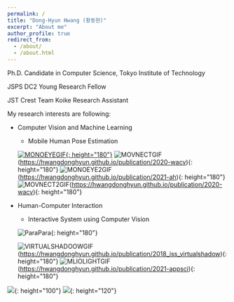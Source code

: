 ```yaml
---
permalink: /
title: "Dong-Hyun Hwang (황동현)"
excerpt: "About me"
author_profile: true
redirect_from: 
  - /about/
  - /about.html
---
```


Ph.D. Candidate in Computer Science, Tokyo Institute of Technology

JSPS DC2 Young Research Fellow

JST Crest Team Koike Research Assistant

My research interests are following:
- Computer Vision and Machine Learning
  - Mobile Human Pose Estimation

  [![MONOEYEGIF](http://hwangdonghyun.github.io/images/gifs/monoeye.gif){: height="180"}](https://hwangdonghyun.github.io/publication/2020-uist)
  ![MOVNECTGIF](http://hwangdonghyun.github.io/images/gifs/movnect.gif)(https://hwangdonghyun.github.io/publication/2020-wacv){: height="180"}
  ![MONOEYE2GIF](http://hwangdonghyun.github.io/images/gifs/ahs.gif)(https://hwangdonghyun.github.io/publication/2021-ah){: height="180"}
  ![MOVNECT2GIF](http://hwangdonghyun.github.io/images/gifs/movnect2.gif)(https://hwangdonghyun.github.io/publication/2020-wacv){: height="180"}

- Human-Computer Interaction
  - Interactive System using Computer Vision
  
  ![ParaPara](http://hwangdonghyun.github.io/images/gifs/para.gif){: height="180"}

  ![VIRTUALSHADOOWGIF](http://hwangdonghyun.github.io/images/gifs/golf.gif)(https://hwangdonghyun.github.io/publication/2018_iss_virtualshadow){: height="180"}
  ![MLIOLIGHTGIF](http://hwangdonghyun.github.io/images/gifs/mlio.gif)(https://hwangdonghyun.github.io/publication/2021-appsci){: height="180"}


![](http://hwangdonghyun.github.io/images/logos/tokyotechlogo.png){: height="100"}
![](http://hwangdonghyun.github.io/images/logos/jspslogo.png){: height="120"}


